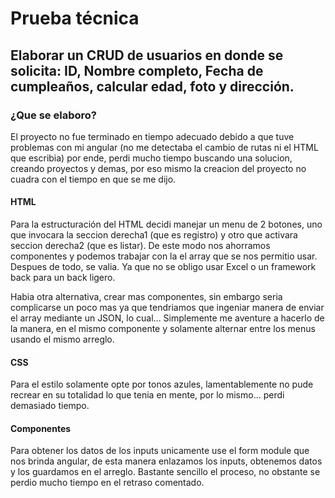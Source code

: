 # Prueba técnica

## Elaborar un CRUD de usuarios en donde se solicita: ID, Nombre completo, Fecha de cumpleaños, calcular edad, foto y dirección.

### ¿Que se elaboro?
El proyecto no fue terminado en tiempo adecuado debido a que tuve problemas con mi angular (no me detectaba el cambio de rutas ni el HTML que escribia) por ende, perdi mucho tiempo buscando una solucion, creando proyectos y demas, por eso mismo la creacion del proyecto no cuadra con el tiempo en que se me dijo.

#### HTML
Para la estructuración del HTML decidi manejar un menu de 2 botones, uno que invocara la seccion derecha1 (que es registro) y otro que activara seccion derecha2 (que es listar). De este modo nos ahorramos componentes y podemos trabajar con la el array que se nos permitio usar. Despues de todo, se valia. Ya que no se obligo usar Excel o un framework back para un back ligero.

Habia otra alternativa, crear mas componentes, sin embargo seria complicarse un poco mas ya que tendriamos que ingeniar manera de enviar el array mediante un JSON, lo cual... Simplemente me aventure a hacerlo de la manera, en el mismo componente y solamente alternar entre los menus usando el mismo arreglo.

#### CSS
Para el estilo solamente opte por tonos azules, lamentablemente no pude recrear en su totalidad lo que tenia en mente, por lo mismo... perdi demasiado tiempo.

#### Componentes
Para obtener los datos de los inputs unicamente use el form module que nos brinda angular, de esta manera enlazamos los inputs, obtenemos datos y los guardamos en el arreglo. Bastante sencillo el proceso, no obstante se perdio mucho tiempo en el retraso comentado. 
